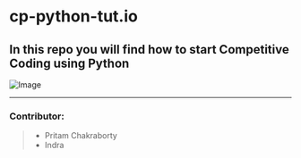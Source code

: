 # cp-python-tut.io
In this repo you will find how to start Competitive Coding using Python
---
![Image](https://github.com/PritamChk/cp-python-tut.io/blob/main/Github.jpg)

---
### Contributor: 
> - Pritam Chakraborty
> - Indra
